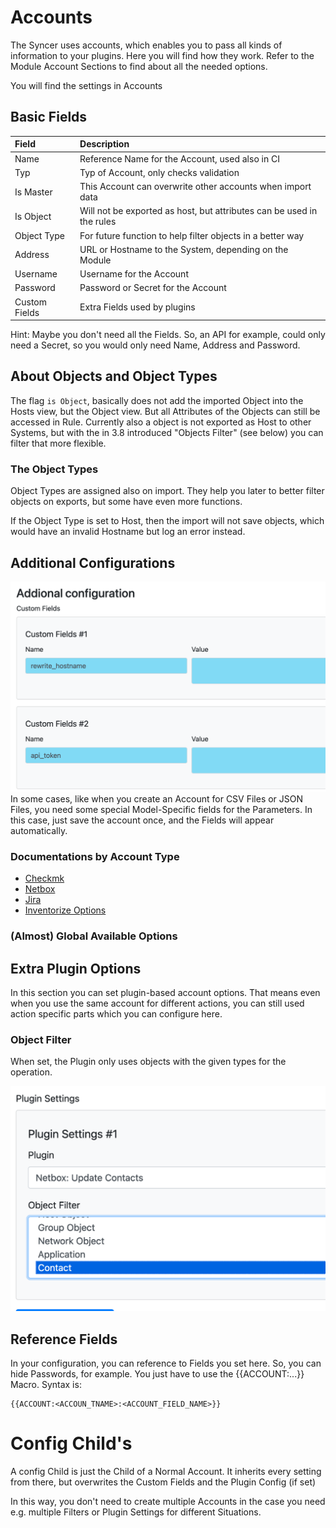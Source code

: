 # Accounts

The Syncer uses accounts, which enables you to pass all kinds of information to your plugins. Here you will find how they work. Refer to the Module Account Sections to find about all the needed options.

You will find the settings in Accounts

## Basic Fields

| Field | Description |
|:----|:-----------|
| Name | Reference Name for the Account, used also in CI |
| Typ |  Typ of Account, only checks validation |
| Is Master | This Account can overwrite other accounts when import data |
| Is Object | Will not be exported as host, but attributes can be used in the rules |
| Object Type | For future function to help filter objects in a better way |
| Address | URL or Hostname to the System, depending on the Module |
| Username | Username for the Account |
| Password | Password or Secret for the Account |
| Custom Fields | Extra Fields used by plugins |

Hint: Maybe you don't need all the Fields. So, an API for example, could only need a Secret, so you would only need Name, Address and Password.

## About Objects and Object Types
The flag `is Object`, basically does not add the imported Object into the Hosts view, but the Object view. But all Attributes of the Objects can still be accessed in Rule. 
Currently also a object is not exported as Host to other Systems, but with the in 3.8 introduced "Objects Filter" (see below) you can filter that more flexible.

### The Object Types
Object Types are assigned also on import. They help you later to better filter objects on exports, but some have even more functions.

If the Object Type is set to Host, then the import will not save objects, which would have an invalid Hostname but log an error instead. 


## Additional Configurations
![](attachments/Pasted%20image%2020241126165050.png)
In some cases, like when you create an Account for CSV Files or JSON Files, you need some special Model-Specific fields for the Parameters. In this case, just save the account once, and the Fields will appear automatically.

### Documentations by Account Type
 - [Checkmk](../checkmk/accounts.md)
 - [Netbox](../netbox/account.md)
 - [Jira](../jira/index.md)
 - [Inventorize Options](host_labels_inventory.md/#account-options-for-inventorize-scripts)

### (Almost) Global Available Options

## Extra Plugin Options
In this section you can set plugin-based account options. That means even when you use the same account for different actions, you can still used action specific parts which you can configure here.

### Object Filter
When set, the Plugin only uses objects with the given types for the operation.

![](attachments/Pasted%20image%2020241126165023.png)




## Reference Fields
In your configuration, you can reference to Fields you set here. So, you can hide Passwords, for example. You just have to use the {{ACCOUNT:...}} Macro.
Syntax is:
```
{{ACCOUNT:<ACCOUN_TNAME>:<ACCOUNT_FIELD_NAME>}}
```




# Config Child's

A config Child is just the Child of a Normal Account. It inherits every setting from there, but overwrites the Custom Fields and the Plugin Config (if set)

In this way, you don't need to create multiple Accounts in the case you need e.g. multiple Filters or Plugin Settings for different Situations.

 